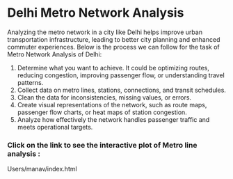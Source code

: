 # Delhi Metro Network Analysis
Analyzing the metro network in a city like Delhi helps improve urban transportation infrastructure, leading to better city planning and enhanced commuter experiences. Below is the process we can follow for the task of Metro Network Analysis of Delhi:

1) Determine what you want to achieve. It could be optimizing routes, reducing congestion, improving passenger flow, or understanding travel patterns.
2) Collect data on metro lines, stations, connections, and transit schedules.
3) Clean the data for inconsistencies, missing values, or errors.
4) Create visual representations of the network, such as route maps, passenger flow charts, or heat maps of station congestion.
5) Analyze how effectively the network handles passenger traffic and meets operational targets.

 ### Click on the link to see the interactive plot of Metro line analysis : 
Users/manav/index.html
